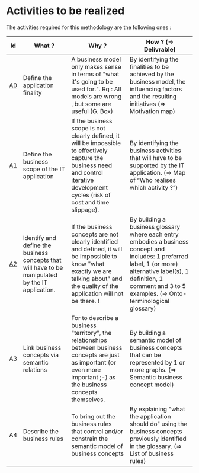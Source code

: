 Activities to be realized
==

The activities required for this methodology are the following ones : 

<table>
    <thead>
        <tr>
            <th>Id</th>
            <th>What ?</th>
            <th>Why ?</th>
            <th>How ? (=> Delivrable)</th>
        </tr>
    </thead>
    <tbody>
        <tr>
            <td><a href="https://github.com/iPlumb3r/BizApp-Spec-Methodo/blob/master/1_Activities/A0/ReadMe_EN.md">A0</a></td>            
            <td>Define the application finality</td>
            <td>A business model only makes sense in terms of "what it's going to be used for.". Rq : All models are wrong , but some are useful (G. Box)</td>
            <td>By identifying the finalities to be achieved by the business model, the influencing factors and the resulting initiatives (=> Motivation map)</td>
        </tr>
        <tr>
            <td><a href="https://github.com/iPlumb3r/BizApp-Spec-Methodo/blob/master/1_Activities/A1/ReadMe_EN.md">A1</a></td>            
            <td>Define the business scope of the IT application</td>
            <td>If the business scope is not clearly defined, it will be impossible to effectively capture the business need and control iterative development cycles (risk of cost and time slippage).</td>
            <td>By identifying the business activities that will have to be supported by the IT application. (=> Map of “Who realises which activity ?”)</td>
        </tr>          
        <tr>
            <td><a href="https://github.com/iPlumb3r/BizApp-Spec-Methodo/blob/master/1_Activities/A2/ReadMe_EN.md">A2</a></td>  
            <td>Identify and define the business concepts that will have to be manipulated by the IT application.</td>
            <td>If the business concepts are not clearly identified and defined, it will be impossible to know "what exactly we are talking about" and the quality of the application will not be there. !</td>
            <td>By building a business glossary where each entry embodies a business concept and includes: 1 preferred label, 1 (or more) alternative label(s), 1 definition, 1 comment and 3 to 5 examples. (=> Onto-terminological glossary)</td>
        </tr>
        <tr>
            <td>A3</td>  
            <td>Link business concepts via semantic relations</td>
            <td>For to describe a business "territory", the relationships between business concepts are just as important (or even more important ;-) as the business concepts themselves.</td>
            <td>By building a semantic model of business concepts that can be represented by 1 or more graphs. (=> Semantic business concept model)</td>
        </tr>
        <tr>
            <td>A4</td> 
            <td>Describe the business rules</td>
            <td>To bring out the business rules that control and/or constrain the semantic model of business concepts</td>
            <td>By explaining "what the application should do" using the business concepts previously identified in the glossary. (=> List of business rules)</td>
        </tr>
    </tbody>
</table>
